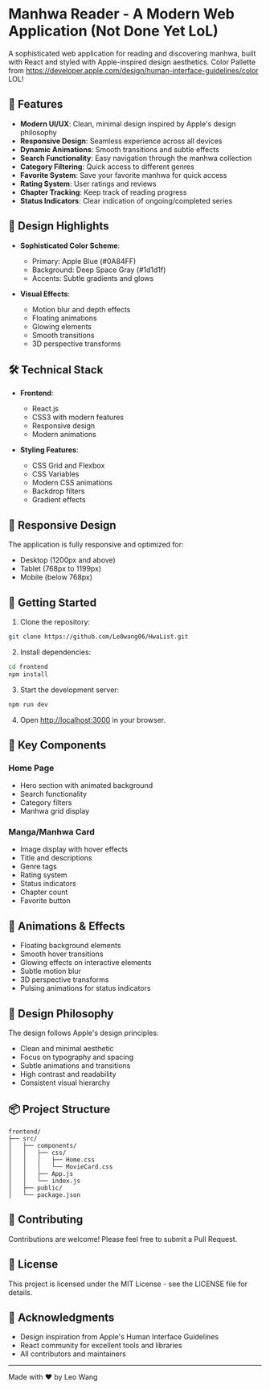 ﻿# Manhwa Reader - A Modern Web Application (Not Done Yet LoL)

A sophisticated web application for reading and discovering manhwa, built with React and styled with Apple-inspired design aesthetics.
Color Pallette from https://developer.apple.com/design/human-interface-guidelines/color LOL!

## 🌟 Features

- **Modern UI/UX**: Clean, minimal design inspired by Apple's design philosophy
- **Responsive Design**: Seamless experience across all devices
- **Dynamic Animations**: Smooth transitions and subtle effects
- **Search Functionality**: Easy navigation through the manhwa collection
- **Category Filtering**: Quick access to different genres
- **Favorite System**: Save your favorite manhwa for quick access
- **Rating System**: User ratings and reviews
- **Chapter Tracking**: Keep track of reading progress
- **Status Indicators**: Clear indication of ongoing/completed series

## 🎨 Design Highlights

- **Sophisticated Color Scheme**:
  - Primary: Apple Blue (#0A84FF)
  - Background: Deep Space Gray (#1d1d1f)
  - Accents: Subtle gradients and glows

- **Visual Effects**:
  - Motion blur and depth effects
  - Floating animations
  - Glowing elements
  - Smooth transitions
  - 3D perspective transforms

## 🛠️ Technical Stack

- **Frontend**:
  - React.js
  - CSS3 with modern features
  - Responsive design
  - Modern animations

- **Styling Features**:
  - CSS Grid and Flexbox
  - CSS Variables
  - Modern CSS animations
  - Backdrop filters
  - Gradient effects

## 📱 Responsive Design

The application is fully responsive and optimized for:
- Desktop (1200px and above)
- Tablet (768px to 1199px)
- Mobile (below 768px)

## 🚀 Getting Started

1. Clone the repository:
```bash
git clone https://github.com/Le0wang06/HwaList.git
```

2. Install dependencies:
```bash
cd frontend
npm install
```

3. Start the development server:
```bash
npm run dev
```

4. Open [http://localhost:3000](http://localhost:3000) in your browser.

## 🎯 Key Components

### Home Page
- Hero section with animated background
- Search functionality
- Category filters
- Manhwa grid display

### Manga/Manhwa Card
- Image display with hover effects
- Title and descriptions
- Genre tags
- Rating system
- Status indicators
- Chapter count
- Favorite button

## 💫 Animations & Effects

- Floating background elements
- Smooth hover transitions
- Glowing effects on interactive elements
- Subtle motion blur
- 3D perspective transforms
- Pulsing animations for status indicators

## 🎨 Design Philosophy

The design follows Apple's design principles:
- Clean and minimal aesthetic
- Focus on typography and spacing
- Subtle animations and transitions
- High contrast and readability
- Consistent visual hierarchy

## 📦 Project Structure

```
frontend/
├── src/
│   ├── components/
│   │   ├── css/
│   │   │   ├── Home.css
│   │   │   └── MovieCard.css
│   │   ├── App.js
│   │   └── index.js
│   ├── public/
│   └── package.json
```

## 🤝 Contributing

Contributions are welcome! Please feel free to submit a Pull Request.

## 📄 License

This project is licensed under the MIT License - see the LICENSE file for details.

## 🙏 Acknowledgments

- Design inspiration from Apple's Human Interface Guidelines
- React community for excellent tools and libraries
- All contributors and maintainers

---

Made with ❤️ by Leo Wang
